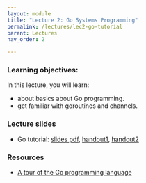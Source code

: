 ```yaml
---
layout: module
title: "Lecture 2: Go Systems Programming"
permalink: /lectures/lec2-go-tutorial
parent: Lectures
nav_order: 2

---
```


### Learning objectives:
In this lecture, you will learn:

* about basics about Go programming.
* get familiar with goroutines and channels.


### Lecture slides

* Go tutorial: [slides pdf](/cs4740-fall24/assets/docs/lec2-go-basics.pdf),
   [handout1](/cs4740-fall24/assets/docs/go_handout.docx), [handout2](/cs4740-fall24/assets/docs/go_handout2.docx)



### Resources
* [A tour of the Go programming language](https://go.dev/tour/welcome/1)


